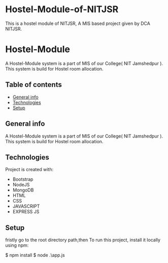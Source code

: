 # Hostel-Module-of-NITJSR
This is a hostel module of NITJSR, A MIS based project given by DCA NITJSR.

# Hostel-Module
A Hostel-Module system is a part of MIS of our College( NIT Jamshedpur ).
This system is build for Hostel room allocation.

## Table of contents
* [General info](#general-info)
* [Technologies](#technologies)
* [Setup](#setup)


## General info
A Hostel-Module system is a part of MIS of our College( NIT Jamshedpur ).
This system is build for Hostel room allocation.
	
## Technologies
Project is created with:
* Bootstrap
* NodeJS
* MongoDB
* HTML
* CSS
* JAVASCRIPT
* EXPRESS JS
	
## Setup
fristly go to the root directory path,then
To run this project, install it locally using npm:


$ npm install
$ node .\app.js
